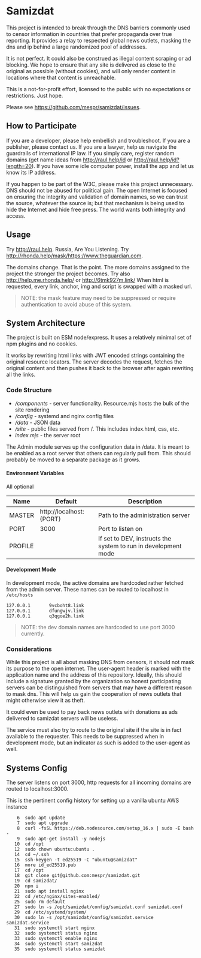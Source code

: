 # Samizdat

This project is intended to break through the DNS barriers commonly used
to censor information in countries that prefer propaganda over true reporting.
It provides a relay to respected global news outlets, masking the dns and ip
behind a large randomized pool of addresses.

It is not perfect. It could also be construed as illegal content scraping or
ad blocking. We hope to ensure that any site is delivered as close
to the original as possible (without cookies), and will only render content
in locations where that content is unreachable.

This is a not-for-profit effort, licensed to the public with no expectations
or restrictions. Just hope.

Please see https://github.com/mespr/samizdat/issues.

## How to Participate
If you are a developer, please help embellish and troubleshoot. If you are a
publisher, please contact us. If you are a lawyer, help us navigate the guardrails
of international IP law. If you simply care, register random domains (get name
ideas from http://raul.help/id or http://raul.help/id?length=20). If you have
some idle computer power, install the app and let us know its IP address.

If you happen to be part of the W3C, please make this project unnecessary.
DNS should not be abused for political gain. The open Internet is focused on
ensuring the integrity and validation of domain names, so we can trust the
source, whatever the source is; but that mechanism is being used to hide the
Internet and hide free press. The world wants both integrity and access.


## Usage

Try http://raul.help. Russia, Are You Listening. Try http://rhonda.help/mask/https://www.theguardian.com.

The domains change. That is the point. The more domains assigned to the project
the stronger the project becomes. Try also http://help.me.rhonda.help/ or http://6tmk927m.link/
When html is requested, every link, anchor, img and script is swapped with a masked url.

>NOTE: the mask feature may need to be suppressed or require authentication to avoid
> abuse of this system.

## System Architecture
The project is built on ESM node/express. It uses a relatively minimal set of 
npm plugins and no cookies.

It works by rewriting html links with JWT encoded strings containing the original
resource locators. The server decodes the request, fetches the original content
and then pushes it back to the browser after again rewriting all the links.

### Code Structure
* */components* - server functionality. Resource.mjs hosts the bulk of the site rendering
* */config* - systemd and nginx config files
* */data* - JSON data
* */site* - public files served from /. This includes index.html, css, etc.
* *index.mjs* - the server root 

The Admin module serves up the configuration data in /data. It is meant
to be enabled as a root server that others can regularly pull from. This
should probably be moved to a separate package as it grows.

#### Environment Variables
All optional

| Name    | Default                 | Description                                                    |
|---------|-------------------------|----------------------------------------------------------------|
| MASTER  | http://localhost:{PORT} | Path to the administration server                              |
| PORT    | 3000                    | Port to listen on                                              |
| PROFILE |                         | If set to DEV, instructs the system to run in development mode |

#### Development Mode
In development mode, the active domains are hardcoded rather fetched from the
admin server. These names can be routed to localhost in `/etc/hosts`
```shell
127.0.0.1       9vcboht8.link
127.0.0.1       dfungwjv.link
127.0.0.1       q3qgoe2h.link
```
>NOTE: the dev domain names are hardcoded to use port 3000 currently.
### Considerations

While this project is all about masking DNS from censors,
it should not mask its purpose to the open internet. The user-agent
header is marked with the application name and the address of this
repository. Ideally, this should include a signature granted
by the organization so honest participating servers can be 
distinguished from servers that may have a different reason to
mask dns. This will help us gain the cooperation of news outlets 
that might otherwise view it as theft.

It could even be used to pay back news outlets with donations as ads
delivered to samizdat servers will be useless.

The service must also try to route to the original site if the site
is in fact available to the requester. This needs to be suppressed
when in development mode, but an indicator as such is added to the
user-agent as well.

## Systems Config
The server listens on port 3000, http requests for all incoming domains are
routed to localhost:3000.

This is the pertinent config history for setting up a vanilla ubuntu AWS instance

```shell
    6  sudo apt update
    7  sudo apt upgrade
    8  curl -fsSL https://deb.nodesource.com/setup_16.x | sudo -E bash -
    9  sudo apt-get install -y nodejs
   10  cd /opt
   12  sudo chown ubuntu:ubuntu .
   14  cd ~/.ssh
   15  ssh-keygen -t ed25519 -C "ubuntu@samizdat"
   16  more id_ed25519.pub 
   17  cd /opt
   18  git clone git@github.com:mespr/samizdat.git
   19  cd samizdat/
   20  npm i
   21  sudo apt install nginx
   22  cd /etc/nginx/sites-enabled/
   25  sudo rm default
   27  sudo ln -s /opt/samizdat/config/samizdat.conf samizdat.conf
   29  cd /etc/systemd/system/
   30  sudo ln -s /opt/samizdat/config/samizdat.service samizdat.service
   31  sudo systemctl start nginx
   32  sudo systemctl status nginx
   33  sudo systemctl enable nginx
   34  sudo systemctl start samizdat
   35  sudo systemctl status samizdat
```

